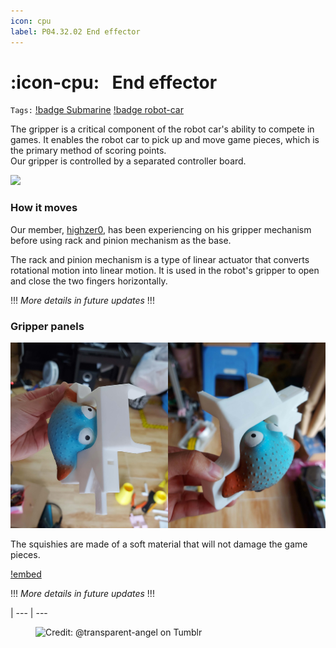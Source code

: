 ```yaml
---
icon: cpu
label: P04.32.02 End effector
---
```

# :icon-cpu:⠀End effector
`Tags:` [!badge Submarine](/projects/P04-submarine.md) [!badge robot-car]()

The gripper is a critical component of the robot car's ability to compete in games. It enables the robot car to pick up and move game pieces, which is the primary method of scoring points.\
Our gripper is controlled by a separated controller board. 

![](/projects/P04-submarine/media/gripper1.jpg)

### How it moves
Our member, [highzer0](https://github.com/highzer0), has been experiencing on his gripper mechanism before using rack and pinion mechanism as the base.

The rack and pinion mechanism is a type of linear actuator that converts rotational motion into linear motion. It is used in the robot's gripper to open and close the two fingers horizontally.

!!!
*More details in future updates*
!!!

### Gripper panels
![](/projects/P04-submarine/media/gripper-hand-final-ver-fish.jpg)

The squishies are made of a soft material that will not damage the game pieces. 

[!embed](https://youtu.be/2HHQJ4M5kkA)

!!!
*More details in future updates*
!!!

|
--- | ---

<figure>
    <img src="https://64.media.tumblr.com/d103eb823dce2842c673f409f036857b/tumblr_mzx9wrdwFa1snc5kxo1_1280.gifv" alt="Credit: @transparent-angel on Tumblr">
</figure>
